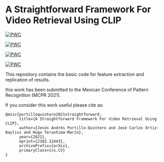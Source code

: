 # A Straightforward Framework For Video Retrieval Using CLIP

[![PWC](https://img.shields.io/endpoint.svg?url=https://paperswithcode.com/badge/a-straightforward-framework-for-video/video-retrieval-on-msr-vtt-1ka)](https://paperswithcode.com/sota/video-retrieval-on-msr-vtt-1ka?p=a-straightforward-framework-for-video)

[![PWC](https://img.shields.io/endpoint.svg?url=https://paperswithcode.com/badge/a-straightforward-framework-for-video/video-retrieval-on-msvd)](https://paperswithcode.com/sota/video-retrieval-on-msvd?p=a-straightforward-framework-for-video)

[![PWC](https://img.shields.io/endpoint.svg?url=https://paperswithcode.com/badge/a-straightforward-framework-for-video/video-retrieval-on-msr-vtt)](https://paperswithcode.com/sota/video-retrieval-on-msr-vtt?p=a-straightforward-framework-for-video)

[![PWC](https://img.shields.io/endpoint.svg?url=https://paperswithcode.com/badge/a-straightforward-framework-for-video/video-retrieval-on-lsmdc)](https://paperswithcode.com/sota/video-retrieval-on-lsmdc?p=a-straightforward-framework-for-video)


This repository contains the basic code for feature extraction and replication of results.

this work has been submitted to the Mexican Conference of Pattern Recognition (MCPR 2021).

If you consider this work useful please cite as:

```
@misc{portilloquintero2021straightforward,
      title={A Straightforward Framework For Video Retrieval Using CLIP}, 
      author={Jesús Andrés Portillo-Quintero and José Carlos Ortiz-Bayliss and Hugo Terashima-Marín},
      year={2021},
      eprint={2102.12443},
      archivePrefix={arXiv},
      primaryClass={cs.CV}
}
```
